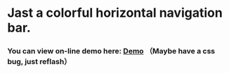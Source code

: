 # Jast a colorful horizontal navigation bar.
### You can view on-line demo here: [Demo](https://emiyaaaaa.github.io/a-colorful-horizontal-navigation-bar/demo.html) （Maybe have a css bug, just reflash）
